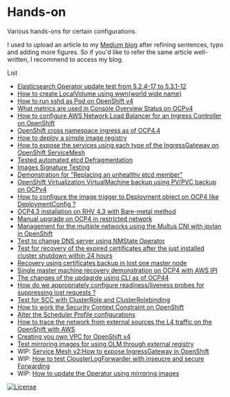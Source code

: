 # Hands-on
Various hands-ons for certain configurations.

I used to upload an article to my [Medium blog](https://daein.medium.com/) after refining sentences, typo and adding more figures.
So if you'd like to refer the same article well-written, I recommend to access my blog.

List

- [Elasticsearch Operator update test from 5.2.4-17 to 5.3.1-12](https://github.com/bysnupy/handson/blob/master/handson__es_operator_update.md)
- [How to create LocalVolume using wwn(world wide name)](https://github.com/bysnupy/handson/blob/master/handson__creating_localvolume.md)
- [How to run sshd as Pod on OpenShift v4](https://github.com/bysnupy/handson/blob/master/handson__sshd_as_pod.md)
- [What metrics are used in Console Overview Status on OCPv4](https://github.com/bysnupy/handson/blob/master/handson__cluster_health_check_metrics.md)
- [How to configure AWS Network Load Balancer for an Ingress Controller on OpenShift](https://github.com/bysnupy/handson/blob/master/handson__configure_NLB_for_ingress.md)
- [OpenShift cross namespace ingress as of OCP4.4](https://github.com/bysnupy/handson/blob/master/handson__cross_projects_ingress.md)
- [How to deploy a simple image registry](https://github.com/bysnupy/handson/blob/master/handson__deploy_img_reg.md)
- [How to expose the services using each type of the IngressGateway on OpenShift ServiceMesh](https://github.com/bysnupy/handson/blob/master/handson__different_type_ingressgateway.md)
- [Tested automated etcd Defragmentation](https://github.com/bysnupy/handson/blob/master/handson__etcd_auto_defrag.md)
- [Images Signature Testing](https://github.com/bysnupy/handson/blob/master/handson__image_signer_demostration.md)
- [Demonstration for "Replacing an unhealthy etcd member"](https://github.com/bysnupy/handson/blob/master/handson__ocp46_restore_lost_one_master.md)
- [OpenShift Virtualization VirtualMachine backup using PV/PVC backup on OCPv4](https://github.com/bysnupy/handson/blob/master/handson__ocp4_VM_backup_restore.md)
- [How to configure the image trigger to Deployment object on OCP4 like DeploymentConfig ?](https://github.com/bysnupy/handson/blob/master/handson__ocp4_image_trigger_deployment.md)
- [OCP4.3 installation on RHV 4.3 with Bare-metal method](https://github.com/bysnupy/handson/blob/master/handson__ocp4_installation_on_rhev.md)
- [Manual upgrade on OCP4 in restricted network](https://github.com/bysnupy/handson/blob/master/handson__ocp4_manaul_upgrade.md)
- [Management for the multiple networks using the Multus CNI with ipvlan in OpenShift](https://github.com/bysnupy/handson/blob/master/handson__ocp4_multus_ipvlan_config.md)
- [Test to change DNS server using NMState Operator](https://github.com/bysnupy/handson/blob/master/handson__ocp4_nmstate_operator.md)
- [Test for recovery of the expired certificates after the just installed cluster shutdown within 24 hours](https://github.com/bysnupy/handson/blob/master/handson__ocp4_recovery_certs.md)
- [Recovery using certificates backup in lost one master node](https://github.com/bysnupy/handson/blob/master/handson__ocp4_restore_lost_one_master.md)
- [Single master machine recovery demonstration on OCP4 with AWS IPI](https://github.com/bysnupy/handson/blob/master/handson__ocp4_restore_one_master_from_ocp44.md)
- [The changes of the updagrde using CLI as of OCP44](https://github.com/bysnupy/handson/blob/master/handson__ocp4_upgrade_from_ocp44.md)
- [How do we appropriately configure readiness/liveness probes for suppressing lost requests ?](https://github.com/bysnupy/handson/blob/master/handson__rolling_update_no_lost_requests.md)
- [Test for SCC with ClusterRole and ClusterRolebinding](https://github.com/bysnupy/handson/blob/master/handson__scc_clusterrolebinding.md)
- [How to work the Security Context Constraint on OpenShift](https://github.com/bysnupy/handson/blob/master/handson__scc_process_check.md)
- [Alter the Scheduler Profile configurations](https://github.com/bysnupy/handson/blob/master/handson__scheduler_profile_test.md)
- [How to trace the network from external sources the L4 traffic on the OpenShift with AWS](https://github.com/bysnupy/handson/blob/master/handson__trace_network_in_aws.md)
- [Creating you own VPC for OpenShift v4](https://github.com/bysnupy/handson/blob/master/handson__your_own_vpc.md)
- [Test mirroring images for using OLM through external registry](https://github.com/bysnupy/handson/blob/master/handson__mirroring_olm_operator_img.md)
- WIP: [Service Mesh v2:How to expose IngressGateway in OpenShift](https://github.com/bysnupy/handson/blob/master/handson__servicemesh_v2_ingressgateway.md)
- WIP: [How to test ClousterLogForwarder with inseucre and secure Forwarding](https://github.com/bysnupy/handson/blob/master/handson__test_logforwarder.md)
- WIP: [How to update the Operator using mirroring images](https://github.com/bysnupy/handson/blob/master/handson__update_olm_using_mirror_images.md)

[![License](https://i.creativecommons.org/l/by-nc-nd/4.0/88x31.png)](http://creativecommons.org/licenses/by-nc-nd/4.0/)
